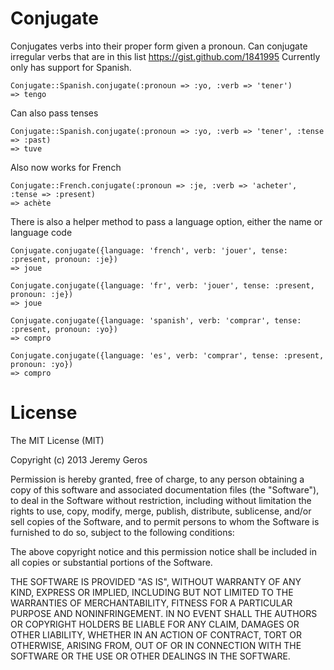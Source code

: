 Conjugate
=========

Conjugates verbs into their proper form given a pronoun. Can conjugate irregular verbs that are in this list https://gist.github.com/1841995
Currently only has support for Spanish.

```
Conjugate::Spanish.conjugate(:pronoun => :yo, :verb => 'tener')
=> tengo
```
Can also pass tenses

```
Conjugate::Spanish.conjugate(:pronoun => :yo, :verb => 'tener', :tense => :past)
=> tuve
```

Also now works for French 

```
Conjugate::French.conjugate(:pronoun => :je, :verb => 'acheter', :tense => :present)
=> achète
```

There is also a helper method to pass a language option, either the name or language code
```
Conjugate.conjugate({language: 'french', verb: 'jouer', tense: :present, pronoun: :je})
=> joue

Conjugate.conjugate({language: 'fr', verb: 'jouer', tense: :present, pronoun: :je})
=> joue

Conjugate.conjugate({language: 'spanish', verb: 'comprar', tense: :present, pronoun: :yo})
=> compro

Conjugate.conjugate({language: 'es', verb: 'comprar', tense: :present, pronoun: :yo})
=> compro
```

License
=======

The MIT License (MIT)

Copyright (c) 2013 Jeremy Geros

Permission is hereby granted, free of charge, to any person obtaining a copy of
this software and associated documentation files (the "Software"), to deal in
the Software without restriction, including without limitation the rights to
use, copy, modify, merge, publish, distribute, sublicense, and/or sell copies of
the Software, and to permit persons to whom the Software is furnished to do so,
subject to the following conditions:

The above copyright notice and this permission notice shall be included in all
copies or substantial portions of the Software.

THE SOFTWARE IS PROVIDED "AS IS", WITHOUT WARRANTY OF ANY KIND, EXPRESS OR
IMPLIED, INCLUDING BUT NOT LIMITED TO THE WARRANTIES OF MERCHANTABILITY, FITNESS
FOR A PARTICULAR PURPOSE AND NONINFRINGEMENT. IN NO EVENT SHALL THE AUTHORS OR
COPYRIGHT HOLDERS BE LIABLE FOR ANY CLAIM, DAMAGES OR OTHER LIABILITY, WHETHER
IN AN ACTION OF CONTRACT, TORT OR OTHERWISE, ARISING FROM, OUT OF OR IN
CONNECTION WITH THE SOFTWARE OR THE USE OR OTHER DEALINGS IN THE SOFTWARE.

        
          
